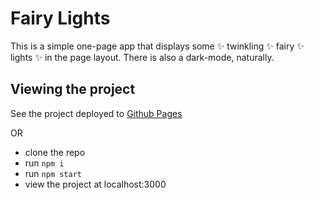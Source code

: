 # Fairy Lights

This is a simple one-page app that displays some ✨ twinkling ✨ fairy ✨ lights ✨ in the page layout. There is also a dark-mode, naturally.

## Viewing the project

See the project deployed to [Github Pages](https://sarahfrench.github.io/fairy-lights/)

OR

- clone the repo
- run `npm i`
- run `npm start`
- view the project at localhost:3000

